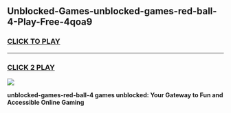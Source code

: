
## Unblocked-Games-unblocked-games-red-ball-4-Play-Free-4qoa9
<h3>
<a href="https://premium76.site?title=unblocked-games-red-ball-4&ref=18A">CLICK TO PLAY</a></h3>
<hr>

<h3>
<a href="https://premium76.site?title=unblocked-games-red-ball-4&ref=18A">CLICK 2 PLAY</a>
  
</h3>

<a href="https://premium76.site?title=unblocked-games-red-ball-4&ref=18A"><img src="https://clearcache.store/games.png"></a>


**unblocked-games-red-ball-4 games unblocked: Your Gateway to Fun and Accessible Online Gaming**
